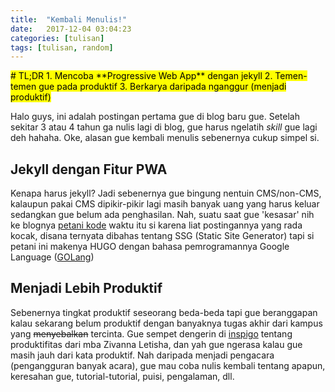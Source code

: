 ```yaml
---
title:  "Kembali Menulis!"
date:   2017-12-04 03:04:23
categories: [tulisan]
tags: [tulisan, random]
---
```


<mark>
# TL;DR
1. Mencoba **Progressive Web App** dengan jekyll
2. Temen-temen gue pada produktif
3. Berkarya daripada nganggur (menjadi produktif)

</mark>

Halo guys, ini adalah postingan pertama gue di blog baru gue. Setelah sekitar 3 atau 4 tahun ga nulis lagi di blog, gue harus ngelatih *skill*  gue lagi deh hahaha.
Oke, alasan gue kembali menulis sebenernya cukup simpel si.

## Jekyll dengan Fitur PWA
Kenapa harus jekyll? Jadi sebenernya gue bingung nentuin CMS/non-CMS, kalaupun pakai CMS dipikir-pikir lagi masih banyak uang yang harus keluar sedangkan gue belum ada penghasilan. Nah, suatu saat gue 'kesasar' nih ke blognya [petani kode](https://petanikode.com) waktu itu si karena liat postingannya yang rada kocak, disana ternyata dibahas tentang SSG (Static Site Generator) tapi si petani ini makenya HUGO dengan bahasa pemrogramannya Google Language ([GOLang](https://golang.org))

## Menjadi Lebih Produktif
Sebenernya tingkat produktif seseorang beda-beda tapi gue beranggapan kalau sekarang belum produktif dengan banyaknya tugas akhir dari kampus yang ~~menyebalkan~~ tercinta. Gue sempet dengerin di [inspigo](https://inspigo.id/) tentang produktifitas dari mba Zivanna Letisha, dan yah gue ngerasa kalau gue masih jauh dari kata produktif. Nah daripada menjadi pengacara (pengangguran banyak acara), gue mau coba nulis kembali tentang apapun, keresahan gue, tutorial-tutorial, puisi, pengalaman, dll.